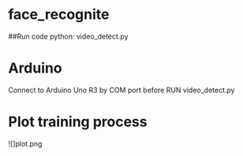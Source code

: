 # face_recognite
##Run code
python: video_detect.py
# Arduino
Connect to Arduino Uno R3 by COM port before RUN video_detect.py

# Plot training process
![]plot.png
